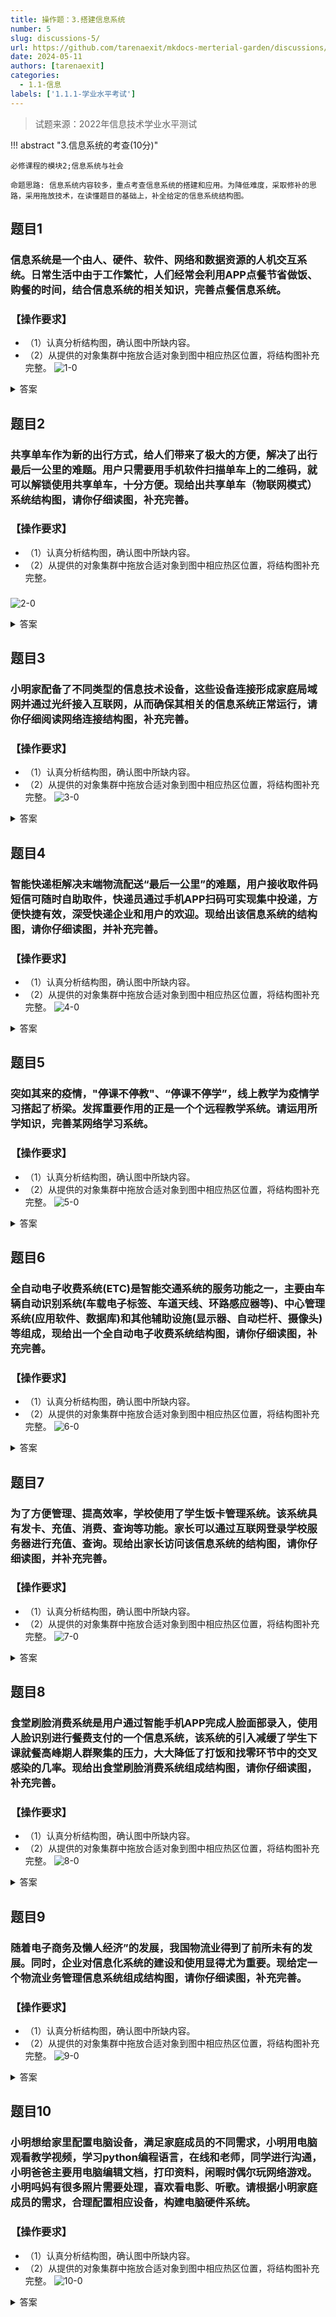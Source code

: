 ```yaml
---
title: 操作题：3.搭建信息系统
number: 5
slug: discussions-5/
url: https://github.com/tarenaexit/mkdocs-merterial-garden/discussions/5
date: 2024-05-11
authors: [tarenaexit]
categories: 
  - 1.1-信息
labels: ['1.1.1-学业水平考试']
---
```


> 试题来源：2022年信息技术学业水平测试

!!! abstract "3.信息系统的考查(10分)"

    必修课程的模块2;信息系统与社会

    命题思路: 信息系统内容较多，重点考查信息系统的搭建和应用。为降低难度，采取修补的思路，采用拖放技术，在读懂题目的基础上，补全给定的信息系统结构图。

## 题目1
### 信息系统是一个由人、硬件、软件、网络和数据资源的人机交互系统。日常生活中由于工作繁忙，人们经常会利用APP点餐节省做饭、购餐的时间，结合信息系统的相关知识，完善点餐信息系统。
### 【操作要求】
- （1）认真分析结构图，确认图中所缺内容。
- （2）从提供的对象集群中拖放合适对象到图中相应热区位置，将结构图补充完整。
![1-0](https://cdn.ccsyue.com/picx-images-hosting/master/2024/05/1-0.6ik3ql69or.webp)

<details>
<summary>答案</summary>
<img src="https://cdn.ccsyue.com/picx-images-hosting/master/2024/05/answer/1-1.9dcrwdmrya.webp" alt="1-1" />
</details>

## 题目2
### 共享单车作为新的出行方式，给人们带来了极大的方便，解决了出行最后一公里的难题。用户只需要用手机软件扫描单车上的二维码，就可以解锁使用共享单车，十分方便。现给出共享单车（物联网模式）系统结构图，请你仔细读图，补充完善。
### 【操作要求】
- （1）认真分析结构图，确认图中所缺内容。
- （2）从提供的对象集群中拖放合适对象到图中相应热区位置，将结构图补充完整。
###
![2-0](https://cdn.ccsyue.com/picx-images-hosting/master/2024/05/2-0.7p3sphfv9.webp)

<details>
<summary>答案</summary>
<img src="https://cdn.ccsyue.com/picx-images-hosting/master/2024/05/answer/2-1.1ov8ugmw4d.webp" alt="2-1" />
</details>

## 题目3
### 小明家配备了不同类型的信息技术设备，这些设备连接形成家庭局域网并通过光纤接入互联网，从而确保其相关的信息系统正常运行，请你仔细阅读网络连接结构图，补充完善。
### 【操作要求】
- （1）认真分析结构图，确认图中所缺内容。
- （2）从提供的对象集群中拖放合适对象到图中相应热区位置，将结构图补充完整。
![3-0](https://cdn.ccsyue.com/picx-images-hosting/master/2024/05/3-0.3k7tn2y08b.webp)

<details>
<summary>答案</summary>
<img src="https://cdn.ccsyue.com/picx-images-hosting/master/2024/05/answer/3-1.lvx9wm08.webp" alt="3-1" />
</details>


## 题目4
### 智能快递柜解决末端物流配送“最后一公里”的难题，用户接收取件码短信可随时自助取件，快递员通过手机APP扫码可实现集中投递，方便快捷有效，深受快递企业和用户的欢迎。现给出该信息系统的结构图，请你仔细读图，并补充完善。
### 【操作要求】
- （1）认真分析结构图，确认图中所缺内容。
- （2）从提供的对象集群中拖放合适对象到图中相应热区位置，将结构图补充完整。
![4-0](https://cdn.ccsyue.com/picx-images-hosting/master/2024/05/4-0.3nrfksr2yg.webp)

<details>
<summary>答案</summary>
<img src="https://cdn.ccsyue.com/picx-images-hosting/master/2024/05/answer/4-1.45hh9dts34.webp" alt="4-1" />
</details>


## 题目5
### 突如其来的疫情，"停课不停教"、“停课不停学”，线上教学为疫情学习搭起了桥梁。发挥重要作用的正是一个个远程教学系统。请运用所学知识，完善某网络学习系统。
### 【操作要求】
- （1）认真分析结构图，确认图中所缺内容。
- （2）从提供的对象集群中拖放合适对象到图中相应热区位置，将结构图补充完整。
![5-0](https://cdn.ccsyue.com/picx-images-hosting/master/2024/05/5-0.5j40df3ikm.webp)

<details>
<summary>答案</summary>
<img src="https://cdn.ccsyue.com/picx-images-hosting/master/2024/05/answer/5-1.5c0shziooo.webp" alt="5-1" />
</details>


## 题目6
### 全自动电子收费系统(ETC)是智能交通系统的服务功能之一，主要由车辆自动识别系统(车载电子标签、车道天线、环路感应器等)、中心管理系统(应用软件、数据库)和其他辅助设施(显示器、自动栏杆、摄像头)等组成，现给出一个全自动电子收费系统结构图，请你仔细读图，补充完善。
### 【操作要求】
- （1）认真分析结构图，确认图中所缺内容。
- （2）从提供的对象集群中拖放合适对象到图中相应热区位置，将结构图补充完整。
![6-0](https://cdn.ccsyue.com/picx-images-hosting/master/2024/05/6-0.6pnbm0sf6f.webp)

<details>
<summary>答案</summary>
<img src="https://cdn.ccsyue.com/picx-images-hosting/master/2024/05/answer/6-1.lvx9wm15.webp" alt="6-1" />
</details>


## 题目7
### 为了方便管理、提高效率，学校使用了学生饭卡管理系统。该系统具有发卡、充值、消费、查询等功能。家长可以通过互联网登录学校服务器进行充值、查询。现给出家长访问该信息系统的结构图，请你仔细读图，并补充完善。
### 【操作要求】
- （1）认真分析结构图，确认图中所缺内容。
- （2）从提供的对象集群中拖放合适对象到图中相应热区位置，将结构图补充完整。
![7-0](https://cdn.ccsyue.com/picx-images-hosting/master/2024/05/7-0.7w6mumhbs7.webp)

<details>
<summary>答案</summary>
<img src="https://cdn.ccsyue.com/picx-images-hosting/master/2024/05/answer/7-1.2doiehaf85.webp" alt="7-1" />
</details>


## 题目8
### 食堂刷脸消费系统是用户通过智能手机APP完成人脸面部录入，使用人脸识别进行餐费支付的一个信息系统，该系统的引入减缓了学生下课就餐高峰期人群聚集的压力，大大降低了打饭和找零环节中的交叉感染的几率。现给出食堂刷脸消费系统组成结构图，请你仔细读图，补充完善。
### 【操作要求】
- （1）认真分析结构图，确认图中所缺内容。
- （2）从提供的对象集群中拖放合适对象到图中相应热区位置，将结构图补充完整。
![8-0](https://cdn.ccsyue.com/picx-images-hosting/master/2024/05/8-0.969k0xzb3n.webp)

<details>
<summary>答案</summary>
<img src="https://cdn.ccsyue.com/picx-images-hosting/master/2024/05/answer/8-1.41xvbo0pel.webp" alt="8-1" />
</details>


## 题目9
### 随着电子商务及懒人经济”的发展，我国物流业得到了前所未有的发展。同时，企业对信息化系统的建设和使用显得尤为重要。现给定一个物流业务管理信息系统组成结构图，请你仔细读图，补充完善。
### 【操作要求】
- （1）认真分析结构图，确认图中所缺内容。
- （2）从提供的对象集群中拖放合适对象到图中相应热区位置，将结构图补充完整。
![9-0](https://cdn.ccsyue.com/picx-images-hosting/master/2024/05/9-0.8vmq7sk2yr.webp)

<details>
<summary>答案</summary>
<img src="https://cdn.ccsyue.com/picx-images-hosting/master/2024/05/answer/9-1.4jnx0922zs.webp" alt="9-1" />
</details>


## 题目10
### 小明想给家里配置电脑设备，满足家庭成员的不同需求，小明用电脑观看教学视频，学习python编程语言，在线和老师，同学进行沟通，小明爸爸主要用电脑编辑文档，打印资料，闲暇时偶尔玩网络游戏。小明吗妈有很多照片需要处理，喜欢看电影、听歌。请根据小明家庭成员的需求，合理配置相应设备，构建电脑硬件系统。
### 【操作要求】
- （1）认真分析结构图，确认图中所缺内容。
- （2）从提供的对象集群中拖放合适对象到图中相应热区位置，将结构图补充完整。
![10-0](https://cdn.ccsyue.com/picx-images-hosting/master/2024/05/10-0.17575vk74f.webp)

<details>
<summary>答案</summary>
<img src="https://cdn.ccsyue.com/picx-images-hosting/master/2024/05/answer/10-1.969k0y0mnn.webp" alt="10-1" />
</details>


<script src="https://giscus.app/client.js"
	data-repo="tarenaexit/mkdocs-merterial-garden"
	data-repo-id="RR_kgDOL4wNPw"
	data-mapping="number"
	data-term="5"
	data-reactions-enabled="1"
	data-emit-metadata="0"
	data-input-position="bottom"
	data-theme="light"
	data-lang="zh-CN"
	crossorigin="anonymous"
	async>
</script>
